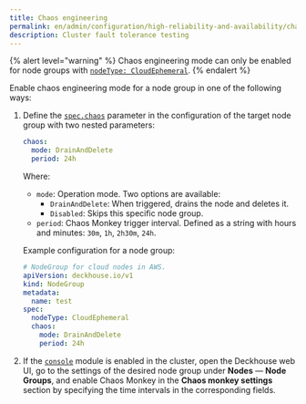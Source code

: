 ```yaml
---
title: Chaos engineering
permalink: en/admin/configuration/high-reliability-and-availability/chaos-engineering.html
description: Cluster fault tolerance testing
---
```


{% alert level="warning" %}
Chaos engineering mode can only be enabled for node groups with [`nodeType: CloudEphemeral`](/modules/node-manager/cr.html#nodegroup-v1-spec-nodetype).
{% endalert %}

Enable chaos engineering mode for a node group in one of the following ways:

1. Define the [`spec.chaos`](/modules/node-manager/cr.html#nodegroup-v1-spec-chaos) parameter in the configuration of the target node group with two nested parameters:

   ```yaml
   chaos:
     mode: DrainAndDelete
     period: 24h
   ```

   Where:

   - `mode`: Operation mode. Two options are available:
     - `DrainAndDelete`: When triggered, drains the node and deletes it.
     - `Disabled`: Skips this specific node group.
   - `period`: Chaos Monkey trigger interval. Defined as a string with hours and minutes: `30m`, `1h`, `2h30m`, `24h`.

   Example configuration for a node group:

   ```yaml
   # NodeGroup for cloud nodes in AWS.
   apiVersion: deckhouse.io/v1
   kind: NodeGroup
   metadata:
     name: test
   spec:
     nodeType: CloudEphemeral
     chaos:
       mode: DrainAndDelete
       period: 24h
   ```

1. If the [`console`](/modules/console/) module is enabled in the cluster,
  open the Deckhouse web UI, go to the settings of the desired node group under **Nodes** — **Node Groups**,
  and enable Chaos Monkey in the **Chaos monkey settings** section
  by specifying the time intervals in the corresponding fields.
